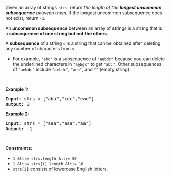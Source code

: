 Given an array of strings `` strs ``, return _the length of the __longest uncommon subsequence__ between them_. If the longest uncommon subsequence does not exist, return `` -1 ``.

An __uncommon subsequence__ between an array of strings is a string that is a __subsequence of one string but not the others__.

A __subsequence__ of a string `` s `` is a string that can be obtained after deleting any number of characters from `` s ``.

*   For example, `` "abc" `` is a subsequence of `` "aebdc" `` because you can delete the underlined characters in <code>"a<u>e</u>b<u>d</u>c"</code> to get `` "abc" ``. Other subsequences of `` "aebdc" `` include `` "aebdc" ``, `` "aeb" ``, and `` "" `` (empty string).

&nbsp;

__Example 1:__

<pre><strong>Input:</strong> strs = ["aba","cdc","eae"]
<strong>Output:</strong> 3
</pre>

__Example 2:__

<pre><strong>Input:</strong> strs = ["aaa","aaa","aa"]
<strong>Output:</strong> -1
</pre>

&nbsp;

__Constraints:__

*   `` 1 &lt;= strs.length &lt;= 50 ``
*   `` 1 &lt;= strs[i].length &lt;= 10 ``
*   `` strs[i] `` consists of lowercase English letters.